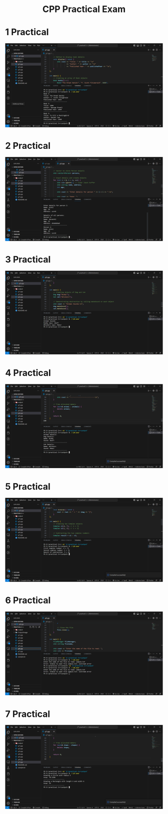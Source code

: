 <h1 align="center"> CPP Practical Exam </h1>

<h1> 1 Practical </h1>

![1Practical Image](OutputImage/p1.png)

<h1> 2 Practical </h1>

![2PracticalImage](OutputImage/p2.png)

<h1> 3 Practical </h1>

![3 Practical Image](OutputImage/p3.png)

<h1> 4 Practical </h1>

![4 Practical Image](OutputImage/p4.png)

<h1> 5 Practical </h1>

![5 Practical Image](OutputImage/p5.png)

<h1> 6 Practical </h1>

![6 Practical Image](OutputImage/p6.png)

<h1> 7 Practical </h1>

![7 Practical Image](OutputImage/p7.png)